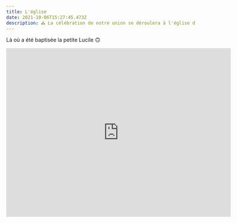 ```yaml
---
title: L'église
date: 2021-10-06T15:27:45.473Z
description: ⛪ La célébration de notre union se déroulera à l'église de Cruet
---
```

Là où a été baptisée la petite Lucile 🙃

<iframe src="https://www.google.com/maps/embed?pb=!1m14!1m8!1m3!1d11180.864143696612!2d6.0926437!3d45.525858!3m2!1i1024!2i768!4f13.1!3m3!1m2!1s0x0%3A0xb593f2081bcdcd66!2sEglise%20de%20Cruet!5e0!3m2!1sen!2sfr!4v1633534102210!5m2!1sen!2sfr" width="600" height="450" style="border:0;" allowfullscreen="" loading="lazy"></iframe>